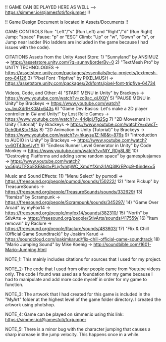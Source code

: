 !! GAME CAN BE PLAYED HERE AS WELL --> https://simmer.io/@jamesfoti/foxjumper !!

!! Game Design Document is located in Assets/Documents !!

GAME CONTROLS
Run: "Left"/"s" (Run Left) and "Right"/"d" (Run Right)
Jump: "space"
Pause: "p" or "ESC"
Climb: "Up" or "w", "Down" or "s", or Jump near ladder (No ladders are included in the game because I had issues with the code).

CITATIONS
Assets from the Unity Asset Store:
	1) "Sunnyland" by ANSIMUZ -> https://assetstore.unity.com/?q=sunny&orderBy=0
	2) "TextMesh Pro" by UNITY TECHNOLOGIES -> https://assetstore.unity.com/packages/essentials/beta-projects/textmesh-pro-84126
	3) "Pixel Font -Tripfive" by PIXELMUSH -> https://assetstore.unity.com/packages/2d/fonts/pixel-font-tripfive-64734

Videos, Code, and Other:
	4) "START MENU in Unity" by Brackeys -> https://www.youtube.com/watch?v=zc8ac_qUXQY
	5) "PAUSE MENU in Unity" by Brackeys -> https://www.youtube.com/watch?v=JivuXdrIHK0&t=643s
	6) "Game Dev Basics: Let's make a 2D player controller in C# and Unity!" by Lost Relic Games -> https://www.youtube.com/watch?v=44djqUTg2Sg
	7) "2D Movement in Unity (Tutorial)" by Brackeys -> https://www.youtube.com/watch?v=dwcT-Dch0bA&t=164s
	8) "2D Animation in Unity (Tutorial)" by Brackeys -> https://www.youtube.com/watch?v=hkaysu1Z-N8&t=876s
	9) "Introduction to AUDIO in Unity" by Brackeys --> https://www.youtube.com/watch?v=6OT43pvUyfY
	9) "Endless Runner Level Generator in Unity" by Code Monkey -> https://www.youtube.com/watch?v=NtY_R0g8L8E
	10) "Destroying Platforms and adding some random space" by gamesplusjames -> https://www.youtube.com/watch?v=56pUTFSoESE&list=PLiyfvmtjWC_XmdYfXm2i1AQ3lKrEPgc9-&index=5

Music and Sound Effects: 
	11) "Menu Select" by pumodi -> https://freesound.org/people/pumodi/sounds/150222/
	12) "Item Pickup" by TreasureSounds -> https://freesound.org/people/TreasureSounds/sounds/332629/
	13) "Itemize" by Scrampunk -> https://freesound.org/people/Scrampunk/sounds/345297/
	14) "Game Over Arcad" by myFox14 -> https://freesound.org/people/myfox14/sounds/382310/
	15) "North" by StivArts -> https://freesound.org/people/StivArts/sounds/417559/
	16) "Item removal" by Raclure -> https://freesound.org/people/Raclure/sounds/483603/
	17) "Flix & Chill (Official Game Soundtrack)" by Joakim Karud -> https://soundcloud.com/joakimkarud/flix-chill-official-game-soundtrack
	18) "Mario Jumping Sound" by Mike Koenig -> http://soundbible.com/1601-Mario-Jumping.html

NOTE_1: This mainly includes citations for sources that I used for my project. 

NOTE_2: The code that I used from other people came from Youtube videos only. The code I found was used as a foundation for my game because I had
	to manipulate and add more code myself in order for my game to function. 

NOTE_3: The artwork that I had created for this game is included in the "MyArt" folder at the highest level of the game folder directory.
	I created the artwork using photshop. 

NOTE_4: Game can be played on simmer.io using this link: https://simmer.io/@jamesfoti/foxjumper

NOTE_5: There is a minor bug with the character jumping that causes a sharp increase in the jump velocity. This happens once in a while. 
